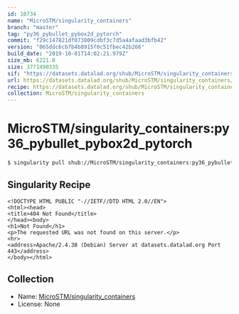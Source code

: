 ```yaml
---
id: 10734
name: "MicroSTM/singularity_containers"
branch: "master"
tag: "py36_pybullet_pybox2d_pytorch"
commit: "f29c147821df073809cdbf3c7d5a4afaad3bfb42"
version: "065ddc6cb7b4b8915f0c51fbec42b266"
build_date: "2019-10-01T14:02:21.979Z"
size_mb: 6221.0
size: 3771490335
sif: "https://datasets.datalad.org/shub/MicroSTM/singularity_containers/py36_pybullet_pybox2d_pytorch/2019-10-01-f29c1478-065ddc6c/065ddc6cb7b4b8915f0c51fbec42b266.sif"
url: https://datasets.datalad.org/shub/MicroSTM/singularity_containers/py36_pybullet_pybox2d_pytorch/2019-10-01-f29c1478-065ddc6c/
recipe: https://datasets.datalad.org/shub/MicroSTM/singularity_containers/py36_pybullet_pybox2d_pytorch/2019-10-01-f29c1478-065ddc6c/Singularity
collection: MicroSTM/singularity_containers
---
```


# MicroSTM/singularity_containers:py36_pybullet_pybox2d_pytorch

```bash
$ singularity pull shub://MicroSTM/singularity_containers:py36_pybullet_pybox2d_pytorch
```

## Singularity Recipe

```singularity
<!DOCTYPE HTML PUBLIC "-//IETF//DTD HTML 2.0//EN">
<html><head>
<title>404 Not Found</title>
</head><body>
<h1>Not Found</h1>
<p>The requested URL was not found on this server.</p>
<hr>
<address>Apache/2.4.38 (Debian) Server at datasets.datalad.org Port 443</address>
</body></html>
```

## Collection

 - Name: [MicroSTM/singularity_containers](https://github.com/MicroSTM/singularity_containers)
 - License: None

